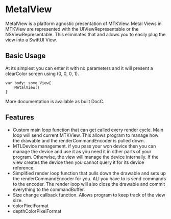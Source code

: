 # MetalView

MetalView is a platform agnostic presentation of MTKView. Metal Views in
MTKView are represented with the UIViewRepresentable or the 
NSViewRepresentable. This eliminates that and allows you to easily plug
the view into a SwiftUI View.

## Basic Usage

At its simplest you can enter it with no parameters and it will present
a clearColor screen using (0, 0, 0, 1).

    var body: some View{
        MetalView()
	}

More documentation is available as built DocC.

## Features

- Custom main loop function that can get called every render cycle. Main loop will send current MTKView. This allows program to manage how the drawable and the renderCommandEncoder is pulled down. 
- MTLDevice management. if you pass your won device then you can manage the device and use it as you need it in other parts of your program. Otherwise, the view will manage the device internally. If the view creates the device then you cannot query it for its device reference.
- Simplified render loop function that pulls down the drawable and sets up the  renderCommandEncoder for you. ALl you have to is send commands to the encoder. The render loop will also close the drawable and commit everything to the commandBuffer.
- Size change callback function. Allows program to keep track of the view size.
- colorPixelFormat
- depthColorPixelFormat


